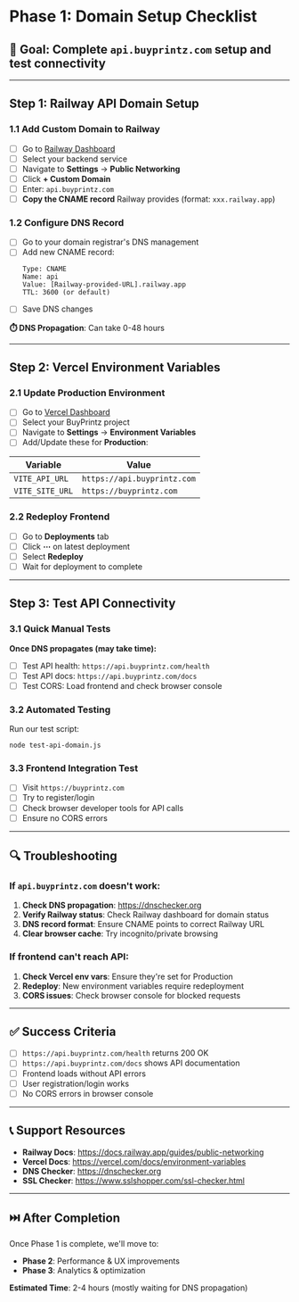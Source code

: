 # Phase 1: Domain Setup Checklist

## 🎯 **Goal**: Complete `api.buyprintz.com` setup and test connectivity

---

## Step 1: Railway API Domain Setup

### 1.1 Add Custom Domain to Railway
- [ ] Go to [Railway Dashboard](https://railway.app/dashboard)
- [ ] Select your backend service
- [ ] Navigate to **Settings** → **Public Networking**
- [ ] Click **+ Custom Domain**
- [ ] Enter: `api.buyprintz.com`
- [ ] **Copy the CNAME record** Railway provides (format: `xxx.railway.app`)

### 1.2 Configure DNS Record
- [ ] Go to your domain registrar's DNS management
- [ ] Add new CNAME record:
  ```
  Type: CNAME
  Name: api
  Value: [Railway-provided-URL].railway.app
  TTL: 3600 (or default)
  ```
- [ ] Save DNS changes

**⏱️ DNS Propagation**: Can take 0-48 hours

---

## Step 2: Vercel Environment Variables

### 2.1 Update Production Environment
- [ ] Go to [Vercel Dashboard](https://vercel.com/dashboard)
- [ ] Select your BuyPrintz project
- [ ] Navigate to **Settings** → **Environment Variables**
- [ ] Add/Update these for **Production**:

| Variable | Value |
|----------|-------|
| `VITE_API_URL` | `https://api.buyprintz.com` |
| `VITE_SITE_URL` | `https://buyprintz.com` |

### 2.2 Redeploy Frontend
- [ ] Go to **Deployments** tab
- [ ] Click **⋯** on latest deployment
- [ ] Select **Redeploy**
- [ ] Wait for deployment to complete

---

## Step 3: Test API Connectivity

### 3.1 Quick Manual Tests
**Once DNS propagates (may take time):**

- [ ] Test API health: `https://api.buyprintz.com/health`
- [ ] Test API docs: `https://api.buyprintz.com/docs`
- [ ] Test CORS: Load frontend and check browser console

### 3.2 Automated Testing
Run our test script:

```bash
node test-api-domain.js
```

### 3.3 Frontend Integration Test
- [ ] Visit `https://buyprintz.com`
- [ ] Try to register/login
- [ ] Check browser developer tools for API calls
- [ ] Ensure no CORS errors

---

## 🔍 **Troubleshooting**

### If `api.buyprintz.com` doesn't work:
1. **Check DNS propagation**: https://dnschecker.org
2. **Verify Railway status**: Check Railway dashboard for domain status
3. **DNS record format**: Ensure CNAME points to correct Railway URL
4. **Clear browser cache**: Try incognito/private browsing

### If frontend can't reach API:
1. **Check Vercel env vars**: Ensure they're set for Production
2. **Redeploy**: New environment variables require redeployment
3. **CORS issues**: Check browser console for blocked requests

---

## ✅ **Success Criteria**

- [ ] `https://api.buyprintz.com/health` returns 200 OK
- [ ] `https://api.buyprintz.com/docs` shows API documentation
- [ ] Frontend loads without API errors
- [ ] User registration/login works
- [ ] No CORS errors in browser console

---

## 📞 **Support Resources**

- **Railway Docs**: https://docs.railway.app/guides/public-networking
- **Vercel Docs**: https://vercel.com/docs/environment-variables
- **DNS Checker**: https://dnschecker.org
- **SSL Checker**: https://www.sslshopper.com/ssl-checker.html

---

## ⏭️ **After Completion**

Once Phase 1 is complete, we'll move to:
- **Phase 2**: Performance & UX improvements
- **Phase 3**: Analytics & optimization

**Estimated Time**: 2-4 hours (mostly waiting for DNS propagation)
